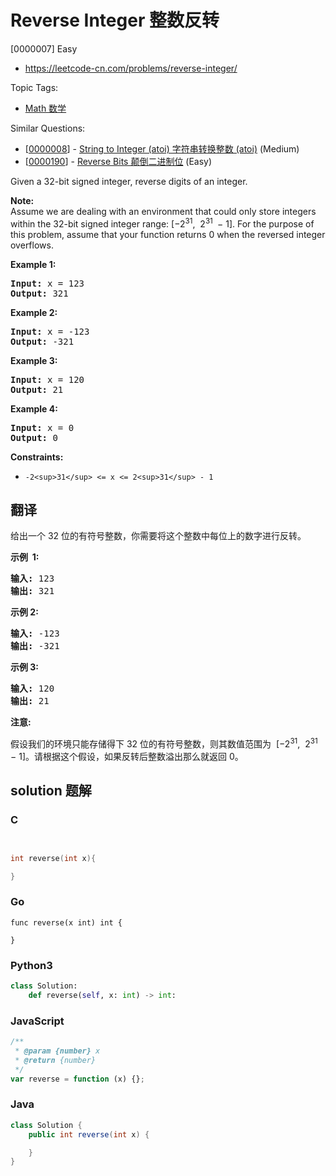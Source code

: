# Reverse Integer 整数反转

[0000007] Easy

- https://leetcode-cn.com/problems/reverse-integer/

Topic Tags:

- [Math 数学](https://leetcode-cn.com/tag/math/)

Similar Questions:

- [[0000008](https://leetcode-cn.com/problems/string-to-integer-atoi/)] - [String to Integer (atoi) 字符串转换整数 (atoi)](./0000008.string-to-integer-atoi.md) (Medium)
- [[0000190](https://leetcode-cn.com/problems/reverse-bits/)] - [Reverse Bits 颠倒二进制位](./0000190.reverse-bits.md) (Easy)

Given a 32-bit signed integer, reverse digits of an integer.

**Note:**  
Assume we are dealing with an environment that could only store integers within the 32-bit signed integer range: \[−2<sup>31</sup>,  2<sup>31&nbsp;</sup> − 1\]. For the purpose of this problem, assume that your function returns 0 when the reversed integer overflows.

**Example 1:**

<pre><strong>Input:</strong> x = 123
<strong>Output:</strong> 321
</pre>

**Example 2:**

<pre><strong>Input:</strong> x = -123
<strong>Output:</strong> -321
</pre>

**Example 3:**

<pre><strong>Input:</strong> x = 120
<strong>Output:</strong> 21
</pre>

**Example 4:**

<pre><strong>Input:</strong> x = 0
<strong>Output:</strong> 0
</pre>

**Constraints:**

- `-2<sup>31</sup> <= x <= 2<sup>31</sup> - 1`

## 翻译

给出一个 32 位的有符号整数，你需要将这个整数中每位上的数字进行反转。

**示例  1:**

<pre><strong>输入:</strong> 123
<strong>输出:</strong> 321
</pre>

**示例 2:**

<pre><strong>输入:</strong> -123
<strong>输出:</strong> -321
</pre>

**示例 3:**

<pre><strong>输入:</strong> 120
<strong>输出:</strong> 21
</pre>

**注意:**

假设我们的环境只能存储得下 32 位的有符号整数，则其数值范围为  \[−2<sup>31</sup>,  2<sup>31&nbsp;</sup> − 1\]。请根据这个假设，如果反转后整数溢出那么就返回 0。

## solution 题解

### C

```c


int reverse(int x){

}
```

### Go

```golang
func reverse(x int) int {

}
```

### Python3

```python
class Solution:
    def reverse(self, x: int) -> int:
```

### JavaScript

```javascript
/**
 * @param {number} x
 * @return {number}
 */
var reverse = function (x) {};
```

### Java

```java
class Solution {
    public int reverse(int x) {

    }
}
```
